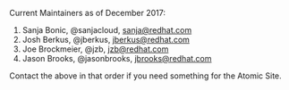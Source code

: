 Current Maintainers as of December 2017:

1. Sanja Bonic, @sanjacloud, sanja@redhat.com
2. Josh Berkus, @jberkus, jberkus@redhat.com
3. Joe Brockmeier, @jzb, jzb@redhat.com
4. Jason Brooks, @jasonbrooks, jbrooks@redhat.com

Contact the above in that order if you need something for the Atomic Site.
